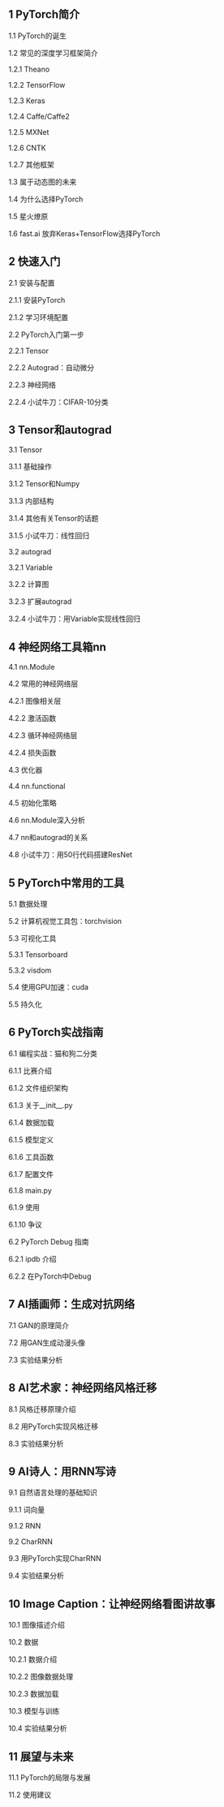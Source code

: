 ## 1 PyTorch简介 

1.1 PyTorch的诞生

1.2 常见的深度学习框架简介

1.2.1 Theano

1.2.2 TensorFlow

1.2.3 Keras

1.2.4 Caffe/Caffe2

1.2.5 MXNet

1.2.6 CNTK

1.2.7 其他框架

1.3 属于动态图的未来

1.4 为什么选择PyTorch

1.5 星火燎原

1.6 fast.ai 放弃Keras+TensorFlow选择PyTorch

## 2 快速入门 

2.1 安装与配置

2.1.1 安装PyTorch

2.1.2 学习环境配置

2.2 PyTorch入门第一步

2.2.1 Tensor

2.2.2 Autograd：自动微分

2.2.3 神经网络

2.2.4 小试牛刀：CIFAR-10分类

## 3 Tensor和autograd 

3.1 Tensor

3.1.1 基础操作

3.1.2 Tensor和Numpy

3.1.3 内部结构

3.1.4 其他有关Tensor的话题

3.1.5 小试牛刀：线性回归

3.2 autograd

3.2.1 Variable

3.2.2 计算图

3.2.3 扩展autograd

3.2.4 小试牛刀：用Variable实现线性回归

## 4 神经网络工具箱nn 

4.1 nn.Module

4.2 常用的神经网络层

4.2.1 图像相关层

4.2.2 激活函数

4.2.3 循环神经网络层

4.2.4 损失函数

4.3 优化器

4.4 nn.functional

4.5 初始化策略

4.6 nn.Module深入分析

4.7 nn和autograd的关系

4.8 小试牛刀：用50行代码搭建ResNet

## 5 PyTorch中常用的工具 

5.1 数据处理

5.2 计算机视觉工具包：torchvision

5.3 可视化工具

5.3.1 Tensorboard

5.3.2 visdom

5.4 使用GPU加速：cuda

5.5 持久化

## 6 PyTorch实战指南 

6.1 编程实战：猫和狗二分类

6.1.1 比赛介绍

6.1.2 文件组织架构

6.1.3 关于__init__.py

6.1.4 数据加载

6.1.5 模型定义

6.1.6 工具函数

6.1.7 配置文件

6.1.8 main.py

6.1.9 使用

6.1.10 争议

6.2 PyTorch Debug 指南

6.2.1 ipdb 介绍

6.2.2 在PyTorch中Debug

## 7 AI插画师：生成对抗网络 

7.1 GAN的原理简介

7.2 用GAN生成动漫头像

7.3 实验结果分析

## 8 AI艺术家：神经网络风格迁移 

8.1 风格迁移原理介绍

8.2 用PyTorch实现风格迁移

8.3 实验结果分析

## 9 AI诗人：用RNN写诗 

9.1 自然语言处理的基础知识

9.1.1 词向量

9.1.2 RNN

9.2 CharRNN

9.3 用PyTorch实现CharRNN

9.4 实验结果分析

## 10 Image Caption：让神经网络看图讲故事 

10.1 图像描述介绍

10.2 数据

10.2.1 数据介绍

10.2.2 图像数据处理

10.2.3 数据加载

10.3 模型与训练

10.4 实验结果分析

## 11 展望与未来 

11.1 PyTorch的局限与发展

11.2 使用建议




